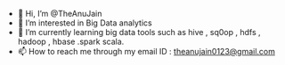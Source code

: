- 👋 Hi, I’m @TheAnuJain
- 👀 I’m interested in Big Data analytics
- 🌱 I’m currently learning big data tools such as hive , sq0op , hdfs , hadoop , hbase .spark scala.
- 📫 How to reach me through my email ID : theanujain0123@gmail.com

<!---
TheAnuJain/TheAnuJain is a ✨ special ✨ repository because its `README.md` (this file) appears on your GitHub profile.
You can click the Preview link to take a look at your changes.
--->
